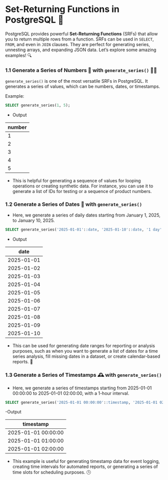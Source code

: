 # Set-Returning Functions in PostgreSQL 🚀

PostgreSQL provides powerful **Set-Returning Functions** (SRFs) that allow you to return multiple rows from a function. SRFs can be used in `SELECT`, `FROM`, and even in `JOIN` clauses. They are perfect for generating series, unnesting arrays, and expanding JSON data. Let’s explore some amazing examples! 🔍

### 1.1 Generate a Series of Numbers 🔢 with `generate_series()` 🧑‍💻

`generate_series()` is one of the most versatile SRFs in PostgreSQL. It generates a series of values, which can be numbers, dates, or timestamps.

Example:
```sql
SELECT generate_series(1, 5); 
```
- Output

| number |
|--------|
| 1      |
| 2      |
| 3      |
| 4      |
| 5      |

- This is helpful for generating a sequence of values for looping operations or creating synthetic data. For instance, you can use it to generate a list of IDs for testing or a sequence of product numbers.

### 1.2 Generate a Series of Dates 📅 with `generate_series()` 
- Here, we generate a series of daily dates starting from January 1, 2025, to January 10, 2025.

```sql
SELECT generate_series('2025-01-01'::date, '2025-01-10'::date, '1 day'::interval) AS date;
```
- Output

| date       |
|------------|
| 2025-01-01 |
| 2025-01-02 |
| 2025-01-03 |
| 2025-01-04 |
| 2025-01-05 |
| 2025-01-06 |
| 2025-01-07 |
| 2025-01-08 |
| 2025-01-09 |
| 2025-01-10 |

- This can be used for generating date ranges for reporting or analysis purposes, such as when you want to generate a list of dates for a time series analysis, fill missing dates in a dataset, or create calendar-based reports. 📅

### 1.3 Generate a Series of Timestamps 🕰️ with `generate_series()`
- Here, we generate a series of timestamps starting from 2025-01-01 00:00:00 to 2025-01-01 02:00:00, with a 1-hour interval.

```sql
SELECT generate_series('2025-01-01 00:00:00'::timestamp, '2025-01-01 02:00:00'::timestamp, '1 hour'::interval) AS timestamp;
```
-Output 

| timestamp            |
|----------------------|
| 2025-01-01 00:00:00  |
| 2025-01-01 01:00:00  |
| 2025-01-01 02:00:00  |

- This example is useful for generating timestamp data for event logging, creating time intervals for automated reports, or generating a series of time slots for scheduling purposes. 🕒

